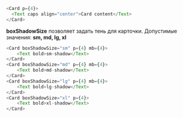 ```js
<Card p={4}>
  <Text caps align="center">Card content</Text>
</Card>
```

**boxShadowSize** позволяет задать тень для карточки. Допустимые значения: **sm, md, lg, xl**
```js
<Card boxShadowSize="sm" p={4} mb={4}>
    <Text bold>sm-shadow</Text>
</Card>
<Card boxShadowSize="md" p={4} mb={4}>
    <Text bold>md-shadow</Text>
</Card>
<Card boxShadowSize="lg" p={4} mb={4}>
    <Text bold>lg-shadow</Text>
</Card>
<Card boxShadowSize="xl" p={4}>
    <Text bold>xl-shadow</Text>
</Card>
```